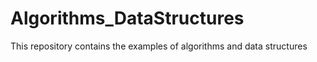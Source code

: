 # Algorithms_DataStructures
This repository contains the examples of algorithms and data structures
